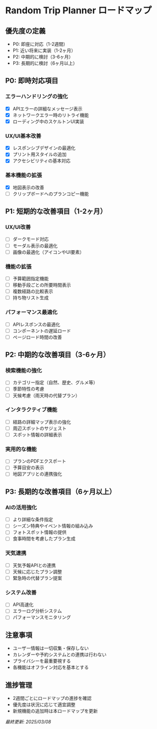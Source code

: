 # Random Trip Planner ロードマップ

## 優先度の定義
- P0: 即座に対応（1-2週間）
- P1: 近い将来に実装（1-2ヶ月）
- P2: 中期的に検討（3-6ヶ月）
- P3: 長期的に検討（6ヶ月以上）

## P0: 即時対応項目

### エラーハンドリングの強化
- [x] APIエラーの詳細なメッセージ表示
- [x] ネットワークエラー時のリトライ機能
- [x] ローディング中のスケルトンUI実装

### UX/UI基本改善
- [x] レスポンシブデザインの最適化
- [x] プリント用スタイルの追加
- [x] アクセシビリティの基本対応

### 基本機能の拡張
- [x] 地図表示の改善
- [ ] クリップボードへのプランコピー機能

## P1: 短期的な改善項目（1-2ヶ月）

### UX/UI改善
- [ ] ダークモード対応
- [ ] モーダル表示の最適化
- [ ] 画像の最適化（アイコンやUI要素）

### 機能の拡張
- [ ] 予算範囲指定機能
- [ ] 移動手段ごとの所要時間表示
- [ ] 複数経路の比較表示
- [ ] 持ち物リスト生成

### パフォーマンス最適化
- [ ] APIレスポンスの最適化
- [ ] コンポーネントの遅延ロード
- [ ] ページロード時間の改善

## P2: 中期的な改善項目（3-6ヶ月）

### 検索機能の強化
- [ ] カテゴリー指定（自然、歴史、グルメ等）
- [ ] 季節特性の考慮
- [ ] 天候考慮（雨天時の代替プラン）

### インタラクティブ機能
- [ ] 経路の詳細マップ表示の強化
- [ ] 周辺スポットのサジェスト
- [ ] スポット情報の詳細表示

### 実用的な機能
- [ ] プランのPDFエクスポート
- [ ] 予算目安の表示
- [ ] 地図アプリとの連携強化

## P3: 長期的な改善項目（6ヶ月以上）

### AIの活用強化
- [ ] より詳細な条件指定
- [ ] シーズン特典やイベント情報の組み込み
- [ ] フォトスポット情報の提供
- [ ] 食事時間を考慮したプラン生成

### 天気連携
- [ ] 天気予報APIとの連携
- [ ] 天候に応じたプラン調整
- [ ] 緊急時の代替プラン提案

### システム改善
- [ ] API高速化
- [ ] エラーログ分析システム
- [ ] パフォーマンスモニタリング

## 注意事項
- ユーザー情報は一切収集・保存しない
- カレンダーや予約システムとの連携は行わない
- プライバシーを最重要視する
- 各機能はオフライン対応を基本とする

## 進捗管理
- 2週間ごとにロードマップの進捗を確認
- 優先度は状況に応じて適宜調整
- 新規機能の追加時は本ロードマップを更新

_最終更新: 2025/03/08_
